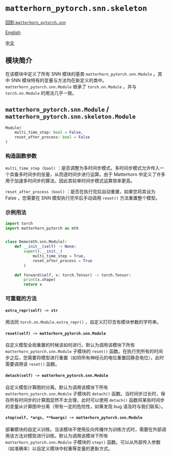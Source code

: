 # `matterhorn_pytorch.snn.skeleton`

[回到 `matterhorn_pytorch.snn`](./README.md)

[English](../../en_us/snn/2_skeleton.md)

[中文](../../zh_cn/snn/2_skeleton.md)

## 模块简介

在该模块中定义了所有 SNN 模块的基类 `matterhorn_pytorch.snn.Module` 。其中 SNN 模块特有的变量与方法均在新定义的类中。 `matterhorn_pytorch.snn.Module` 继承了 `torch.nn.Module` ，并与 `torch.nn.Module` 的用法几乎一致。

## `matterhorn_pytorch.snn.Module` / `matterhorn_pytorch.snn.skeleton.Module`

```python
Module(
    multi_time_step: bool = False,
    reset_after_process: bool = False
)
```

### 构造函数参数

`multi_time_step (bool)` ：是否调整为多时间步模式。多时间步模式允许传入一个具备多时间步的张量，从而逐时间步进行运算。由于 Matterhorn 中定义了许多用于加速多时间步的算法，因此其较单时间步模式运算效率更高。

`reset_after_process (bool)` ：是否在执行完后自动重置，如果您将其设为 False ，您需要在 SNN 模型执行完毕后手动调用 `reset()` 方法重置整个模型。

### 示例用法

```python
import torch
import matterhorn_pytorch as mth


class Demo(mth.snn.Module):
    def __init__(self) -> None:
        super().__init__(
            multi_time_step = True,
            reset_after_process = True
        )
    
    def forward(self, x: torch.Tensor) -> torch.Tensor:
        print(x.shape)
        return x
```

### 可重载的方法

#### `extra_repr(self) -> str`

用法同 `torch.nn.Module.extra_repr()` ，自定义打印含有模块参数的字符串。

#### `reset(self) -> matterhorn_pytorch.snn.Module`

自定义模型全局重置的时候该如何进行。默认为调用该模块下所有 `matterhorn_pytorch.snn.Module` 子模块的 `reset()` 函数。在执行完所有的时间步之后，您需要将模型进行重置（如将所有神经元的电位重置回静息电位）。此时需要调用该 `reset()` 函数。

#### `detach(self) -> matterhorn_pytorch.snn.Module`

自定义模型计算图的分离。默认为调用该模块下所有 `matterhorn_pytorch.snn.Module` 子模块的 `detach()` 函数。当时间步过长时，保存所有时间步的计算图显然不太合理，此时可以使用 `detach()` 函数将某些时间步的变量从计算图中分离（带有一定的危险性，如果发现 bug 请及时与我们联系）。

#### `step(self, *args, **kwargs) -> matterhorn_pytorch.snn.Module`

部署模块的自定义训练。当该模块不使用反向传播作为训练方式时，需要在外部调用该方法对模型进行训练。默认为调用该模块下所有 `matterhorn_pytorch.snn.Module` 子模块的 `step()` 函数。可以从外部传入参数（如准确率）以自定义模块中权重等变量的更新方式。